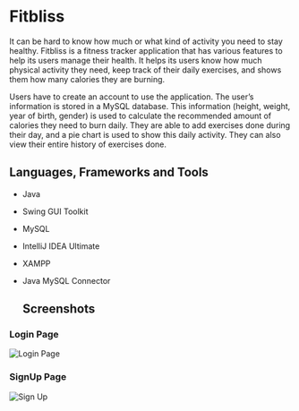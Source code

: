 # Fitbliss
It can be hard to know how much or what kind of activity you need to stay healthy. Fitbliss is a fitness tracker application that has various features to help its users manage their health. It helps its users know how much physical activity they need, keep track of their daily exercises, and shows them how many calories they are burning.

Users have to create an account to use the application. The user’s information is stored in a MySQL database. This information (height, weight, year of birth, gender) is used to calculate the recommended amount of calories they need to burn daily. They are able to add exercises done during their day, and a pie chart is used to show this daily activity. They can also view their entire history of exercises done.


## Languages, Frameworks and Tools
- Java 
- Swing GUI Toolkit 
- MySQL 
- IntelliJ IDEA Ultimate 
- XAMPP 
- Java MySQL Connector

  ## Screenshots  

### Login Page  
![Login Page](resources/screenshot-1.png)  

### SignUp Page  
![Sign Up](resources/screenshot-2.png)  

